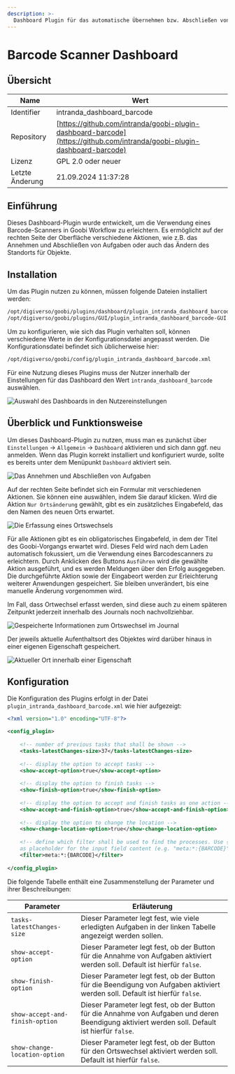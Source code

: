 ```yaml
---
description: >-
  Dashboard Plugin für das automatische Übernehmen bzw. Abschließen von Arbeitsschritten sowie zur Änderung von Standortangaben mittels Barcode-Scanner
---
```


# Barcode Scanner Dashboard

## Übersicht

Name                     | Wert
-------------------------|-----------
Identifier               | intranda_dashboard_barcode
Repository               | [https://github.com/intranda/goobi-plugin-dashboard-barcode](https://github.com/intranda/goobi-plugin-dashboard-barcode)
Lizenz              | GPL 2.0 oder neuer 
Letzte Änderung    | 21.09.2024 11:37:28


## Einführung
Dieses Dashboard-Plugin wurde entwickelt, um die Verwendung eines Barcode-Scanners in Goobi Workflow zu erleichtern. Es ermöglicht auf der rechten Seite der Oberfläche verschiedene Aktionen, wie z.B. das Annehmen und Abschließen von Aufgaben oder auch das Ändern des Standorts für Objekte.

## Installation
Um das Plugin nutzen zu können, müssen folgende Dateien installiert werden:

```bash
/opt/digiverso/goobi/plugins/dashboard/plugin_intranda_dashboard_barcode.jar
/opt/digiverso/goobi/plugins/GUI/plugin_intranda_dashboard_barcode-GUI.jar
```

Um zu konfigurieren, wie sich das Plugin verhalten soll, können verschiedene Werte in der Konfigurationsdatei angepasst werden. Die Konfigurationsdatei befindet sich üblicherweise hier:

```bash
/opt/digiverso/goobi/config/plugin_intranda_dashboard_barcode.xml
```

Für eine Nutzung dieses Plugins muss der Nutzer innerhalb der Einstellungen für das Dashboard den Wert `intranda_dashboard_barcode` auswählen. 

![Auswahl des Dashboards in den Nutzereinstellungen](images/goobi-plugin-dashboard-barcode_screen1_de.png)


## Überblick und Funktionsweise
Um dieses Dashboard-Plugin zu nutzen, muss man es zunächst über `Einstellungen` -> `Allgemein` -> `Dashboard` aktivieren und sich dann ggf. neu anmelden. Wenn das Plugin korrekt installiert und konfiguriert wurde, sollte es bereits unter dem Menüpunkt `Dashboard` aktiviert sein.

![Das Annehmen und Abschließen von Aufgaben](images/goobi-plugin-dashboard-barcode_screen2_de.png)

Auf der rechten Seite befindet sich ein Formular mit verschiedenen Aktionen. Sie können eine auswählen, indem Sie darauf klicken. Wird die Aktion `Nur Ortsänderung` gewählt, gibt es ein zusätzliches Eingabefeld, das den Namen des neuen Orts erwartet. 

![Die Erfassung eines Ortswechsels](images/goobi-plugin-dashboard-barcode_screen3_de.png)

Für alle Aktionen gibt es ein obligatorisches Eingabefeld, in dem der Titel des Goobi-Vorgangs erwartet wird. Dieses Feld wird nach dem Laden automatisch fokussiert, um die Verwendung eines Barcodescanners zu erleichtern. Durch Anklicken des Buttons `Ausführen` wird die gewählte Aktion ausgeführt, und es werden Meldungen über den Erfolg ausgegeben. Die durchgeführte Aktion sowie der Eingabeort werden zur Erleichterung weiterer Anwendungen gespeichert. Sie bleiben unverändert, bis eine manuelle Änderung vorgenommen wird.

Im Fall, dass Ortwechsel erfasst werden, sind diese auch zu einem späteren Zeitpunkt jederzeit innerhalb des Journals noch nachvollziehbar.

![Gespeicherte Informationen zum Ortswechsel im Journal](images/goobi-plugin-dashboard-barcode_screen4_de.png)

Der jeweils aktuelle Aufenthaltsort des Objektes wird darüber hinaus in einer eigenen Eigenschaft gespeichert.

![Aktueller Ort innerhalb einer Eigenschaft](images/goobi-plugin-dashboard-barcode_screen5_de.png)

## Konfiguration
Die Konfiguration des Plugins erfolgt in der Datei `plugin_intranda_dashboard_barcode.xml` wie hier aufgezeigt:

```xml
<?xml version="1.0" encoding="UTF-8"?>

<config_plugin>
	
	<!-- number of previous tasks that shall be shown -->
	<tasks-latestChanges-size>37</tasks-latestChanges-size>
	
	<!-- display the option to accept tasks -->
	<show-accept-option>true</show-accept-option>
	​
	<!-- display the option to finish tasks -->
	<show-finish-option>true</show-finish-option>
	​
	<!-- display the option to accept and finish tasks as one action -->
	<show-accept-and-finish-option>true</show-accept-and-finish-option>
	​
	<!-- display the option to change the location -->
	<show-change-location-option>true</show-change-location-option>
	
	<!-- define which filter shall be used to find the processes. Use {BARCODE} 
	as placeholder for the input field content (e.g. "meta:*:{BARCODE}" ) -->
	<filter>meta:*:{BARCODE}</filter>
	
</config_plugin>

```

Die folgende Tabelle enthält eine Zusammenstellung der Parameter und ihrer Beschreibungen:

Parameter               | Erläuterung
------------------------|------------------------------------
| `tasks-latestChanges-size` | Dieser Parameter legt fest, wie viele erledigten Aufgaben in der linken Tabelle angezeigt werden sollen. |
| `show-accept-option` | Dieser Parameter legt fest, ob der Button für die Annahme von Aufgaben aktiviert werden soll. Default ist hierfür `false`. |
| `show-finish-option` | Dieser Parameter legt fest, ob der Button für die Beendigung von Aufgaben aktiviert werden soll. Default ist hierfür `false`.|
| `show-accept-and-finish-option` | Dieser Parameter legt fest, ob der Button für die Annahme von Aufgaben und deren Beendigung aktiviert werden soll. Default ist hierfür `false`. |
| `show-change-location-option` | Dieser Parameter legt fest, ob der Button für den Ortswechsel aktiviert werden soll. Default ist hierfür `false`. |